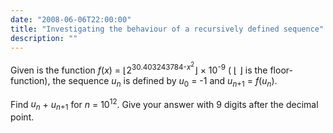```yaml
---
date: "2008-06-06T22:00:00"
title: "Investigating the behaviour of a recursively defined sequence"
description: ""
---
```


<p>Given is the function <var>f</var>(<var>x</var>) = ⌊2<sup>30.403243784-<var>x</var><sup>2</sup></sup>⌋ × 10<sup>-9</sup> ( ⌊ ⌋ is the floor-function),
the sequence <var>u<sub>n</sub></var> is defined by <var>u</var><sub>0</sub> = -1 and <var>u</var><sub><var>n</var>+1</sub> = <var>f</var>(<var>u<sub>n</sub></var>).</p>
<p>Find <var>u<sub>n</sub></var> + <var>u</var><sub><var>n</var>+1</sub> for <var>n</var> = 10<sup>12</sup>.
Give your answer with 9 digits after the decimal point.</p>

